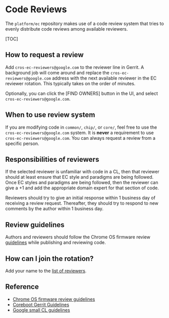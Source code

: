 # Code Reviews

The `platform/ec` repository makes use of a code review system that tries to
evenly distribute code reviews among available reviewers.

[TOC]

## How to request a review

Add `cros-ec-reviewers@google.com` to the reviewer line in Gerrit. A background
job will come around and replace the `cros-ec-reviewers@google.com` address with
the next available reviewer in the EC reviewer rotation. This typically takes on
the order of minutes.

Optionally, you can click the [FIND OWNERS] button in the UI, and select
`cros-ec-reviewers@google.com`.

## When to use review system

If you are modifying code in `common/`, `chip/`, or `core/`, feel free to use
the `cros-ec-reviewers@google.com` system. It is **never** a requirement to use
`cros-ec-reviewers@google.com`. You can always request a review from a specific
person.

## Responsibilities of reviewers

If the selected reviewer is unfamiliar with code in a CL, then that reviewer
should at least ensure that EC style and paradigms are being followed. Once EC
styles and paradigms are being followed, then the reviewer can give a +1 and add
the appropriate domain expert for that section of code.

Reviewers should try to give an initial response within 1 business day of
receiving a review request. Thereafter, they should try to respond to new
comments by the author within 1 business day.

## Review guidelines

Authors and reviewers should follow the Chrome OS firmware review
[guidelines][2] while publishing and reviewing code.

## How can I join the rotation?

Add your name to the [list of reviewers][1].

## Reference

* [Chrome OS firmware review guidelines][2]
* [Coreboot Gerrit Guidelines][3]
* [Google small CL guidelines][5]

[1]: http://google3/chrome/crosinfra/gwsq/ec_reviewers
[2]: http://chromium.googlesource.com/chromiumos/docs/+/master/firmware_code_reviews.md
[3]: https://doc.coreboot.org/getting_started/gerrit_guidelines.html
[5]: https://google.github.io/eng-practices/review/developer/small-cls.html
